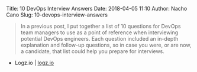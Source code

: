 Title: 10 DevOps Interview Answers
Date: 2018-04-05 11:10
Author: Nacho Cano
Slug: 10-devops-interview-answers

> In a previous post, I put together a list of 10 questions for DevOps team
> managers to use as a point of reference when interviewing potential DevOps
> engineers. Each question included an in-depth explanation and follow-up
> questions, so in case you were, or are now, a candidate, that list could
> help you prepare for interviews.

- Logz.io | [logz.io][]

  [logz.io]: https://logz.io/blog/community/10-devops-interview-answers/
    "10 DevOps Interview Answers"
